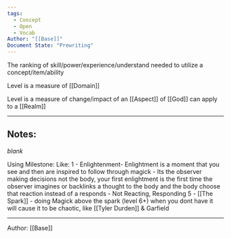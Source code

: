 ```yaml
---
tags:
  - Concept
  - Open
  - Vocab
Author: "[[Base]]"
Document State: "Prewriting"
---
```

The ranking of skill/power/experience/understand needed to utilize a concept/item/ability

Level is a measure of [[Domain]]

Level is a measure of change/impact of an [[Aspect]] of [[God]] can apply to a [[Realm]]
- - -
## Notes:
_blank_

Using Milestone:
Like:
1 - Enlightenment- Enlightment is a moment that you see and then are inspired to follow through magick - Its the observer making decisions not the body, your first enlightment is the first time the observer imagines or backlinks a thought to the body and the body choose that reaction instead of a responds - Not Reacting, Responding
5 - [[The Spark]] - doing Magick above the spark (level 6+) when you dont have it will cause it to be chaotic, like [[Tyler Durden]] & Garfield
- - -
Author: [[Base]]